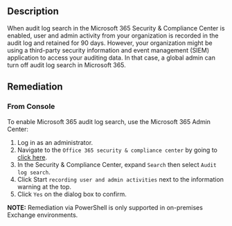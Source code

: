 ## Description

When audit log search in the Microsoft 365 Security & Compliance Center is enabled, user and admin activity from your organization is recorded in the audit log and retained for 90 days. However, your organization might be using a third-party security information and event management (SIEM) application to access your auditing data. In that case, a global admin can turn off audit log search in Microsoft 365.

## Remediation

### From Console

To enable Microsoft 365 audit log search, use the Microsoft 365 Admin Center:

1. Log in as an administrator.
2. Navigate to the `Office 365 security & compliance center` by going to [click here](https://protection.office.com).
3. In the Security & Compliance Center, expand `Search` then select `Audit log search`.
4. Click Start `recording user and admin activities` next to the information warning at the top.
6. Click `Yes` on the dialog box to confirm.

**NOTE:** Remediation via PowerShell is only supported in on-premises Exchange environments.

